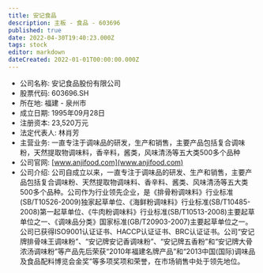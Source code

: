 ```yaml
---
title: 安记食品
description: 主板 - 食品 - 603696
published: true
date: 2022-04-30T19:40:23.000Z
tags: stock
editor: markdown
dateCreated: 2022-01-01T00:00:00.000Z
---
```


- 公司名称: 安记食品股份有限公司
- 股票代码: 603696.SH
- 所在地: 福建 - 泉州市
- 成立日期: 1995年09月28日
- 注册资本: 23,520万元
- 法定代表人: 林肖芳
- 主营业务: 一直专注于调味品的研发，生产和销售，主要产品包括复合调味粉，天然提取物调味料，香辛料，酱类，风味清汤等五大类500多个品种
- 公司官网: [www.anjifood.com](www.anjifood.com)
- 公司介绍: 公司自成立以来，一直专注于调味品的研发、生产和销售，主要产品包括复合调味粉、天然提取物调味料、香辛料、酱类、风味清汤等五大类500多个品种。公司作为行业领先企业，是《排骨粉调味料》行业标准(SB/T10526-2009)独家起草单位、《海鲜粉调味料》行业标准(SB/T10485-2008)第一起草单位、《牛肉粉调味料》行业标准(SB/T10513-2008)主要起草单位之一、《调味品分类》国家标准(GB/T20903-2007)主要起草单位之一。公司已获得ISO9001认证证书、HACCP认证证书、BRC认证证书。公司“安记牌排骨味王调味粉”、“安记牌安记香调味粉”、“安记牌五香粉”和“安记牌大骨浓汤调味粉”等产品先后荣获“2010年福建名牌产品”和“2013中国(国际)调味品及食品配料博览会金奖”等多项奖项和荣誉，在市场销售中处于领先地位。


